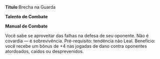 **Titulo**:Brecha na Guarda

**Talento de Combate**

**Manual de Combate**

 Você sabe se aproveitar das falhas na defesa de seu oponente. Não é covardia — é sobrevivência. Pré-requisito: tendência não Leal. Benefício: você recebe um bônus de +4 nas jogadas de dano contra oponentes atordoados, caídos ou desprevenidos.